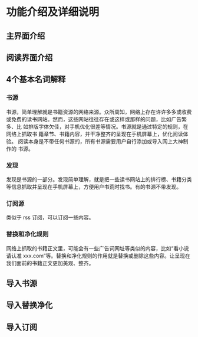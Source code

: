 # 功能介绍及详细说明

## 主界面介绍


## 阅读界面介绍


## 4个基本名词解释

### 书源
书源，简单理解就是书籍资源的网络来源。众所周知，网络上存在许许多多或收费 或免费的读书网站。然而，这些网站往往存在或这样或那样的问题，比如广告繁多、比 如排版字体欠佳，对手机优化很差等情况。书源就是通过特定的规则，在网络上抓取书 籍章节、书籍内容，并干净整齐的呈现在手机屏幕上，优化阅读体验。 阅读本身是不带任何书源的，所有书源需要用户自行添加或导入网上大神制作的 书源。

### 发现
发现是书源的一部分。发现简单理解，就是把一些读书网站上的排行榜、书籍分类 等信息抓取并呈现在手机屏幕上，方便用户书荒时找书。有的书源不带发现。

### 订阅源
类似于 rss 订阅，可以订阅一些内容。

### 替换和净化规则
网络上抓取的书籍正文里，可能会有一些广告词网址等类似的内容，比如“看小说 请认准 xxx.com”等。替换和净化规则的作用就是替换或删除这些内容。让呈现在我们面前的书籍正文更加美观、整齐。

## 导入书源


## 导入替换净化


## 导入订阅

